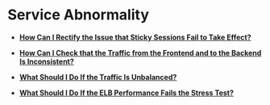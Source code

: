 # Service Abnormality<a name="EN-US_TOPIC_0210353284"></a>

-   **[How Can I Rectify the Issue that Sticky Sessions Fail to Take Effect?](how-can-i-rectify-the-issue-that-sticky-sessions-fail-to-take-effect.md)**  

-   **[How Can I Check that the Traffic from the Frontend and to the Backend Is Inconsistent?](how-can-i-check-that-the-traffic-from-the-frontend-and-to-the-backend-is-inconsistent.md)**  

-   **[What Should I Do If the Traffic Is Unbalanced?](what-should-i-do-if-the-traffic-is-unbalanced.md)**  

-   **[What Should I Do If the ELB Performance Fails the Stress Test?](what-should-i-do-if-the-elb-performance-fails-the-stress-test.md)**  


